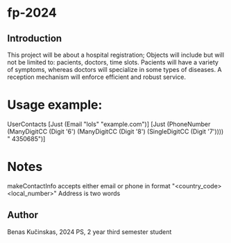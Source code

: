 # fp-2024

## Introduction

This project will be about a hospital registration; Objects will include but will not be limited to: pacients, doctors, time slots.
Pacients will have a variety of symptoms, whereas doctors will specialize in some types of diseases. A reception mechanism will enforce efficient and robust service.

# Usage example:
UserContacts [Just (Email "lols" "example.com")] [Just (PhoneNumber (ManyDigitCC (Digit '6') (ManyDigitCC (Digit '8') (SingleDigitCC (Digit '7')))) " 4350685")]

# Notes
makeContactInfo accepts either email or phone in format "<country_code> <local_number>"
Address is two words

## Author
Benas Kučinskas, 2024 PS, 2 year third semester student